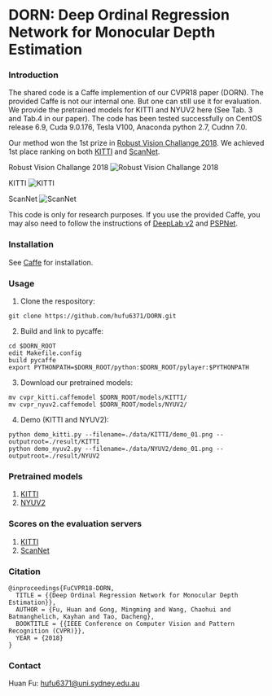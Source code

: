 # DORN: Deep Ordinal Regression Network for Monocular Depth Estimation

### Introduction
The shared code is a Caffe implemention of our CVPR18 paper (DORN). The provided Caffe is not our internal one. But one can still use it for evaluation. We provide the pretrained models for KITTI and NYUV2 here (See Tab. 3 and Tab.4 in our paper).  The code has been tested successfully on CentOS release 6.9, Cuda 9.0.176, Tesla V100, Anaconda python 2.7, Cudnn 7.0. 

Our method won the 1st prize in [Robust Vision Challange 2018](http://www.robustvision.net/index.php). We achieved 1st place ranking on both [KITTI](http://www.cvlibs.net/datasets/kitti/eval_depth.php?benchmark=depth_prediction) and [ScanNet](http://dovahkiin.stanford.edu/adai/). 

Robust Vision Challange 2018
![Robust Vision Challange 2018](https://github.com/hufu6371/DORN/blob/master/DORN_Server_Scores/ROB.jpeg)

KITTI
![KITTI](https://github.com/hufu6371/DORN/blob/master/DORN_Server_Scores/KITTI.jpeg)

ScanNet
![ScanNet](https://github.com/hufu6371/DORN/blob/master/DORN_Server_Scores/ScanNet.jpeg)

This code is only for research purposes. If you use the provided Caffe, you may also need to follow the instructions of [DeepLab v2](https://bitbucket.org/aquariusjay/deeplab-public-ver2) and [PSPNet](https://github.com/hszhao/PSPNet).

### Installation
See [Caffe](https://github.com/BVLC/caffe) for installation.

### Usage
1. Clone the respository:
```
git clone https://github.com/hufu6371/DORN.git
```
2. Build and link to pycaffe:
```
cd $DORN_ROOT
edit Makefile.config
build pycaffe
export PYTHONPATH=$DORN_ROOT/python:$DORN_ROOT/pylayer:$PYTHONPATH
```
3. Download our pretrained models:
```
mv cvpr_kitti.caffemodel $DORN_ROOT/models/KITTI/
mv cvpr_nyuv2.caffemodel $DORN_ROOT/models/NYUV2/
```
4. Demo (KITTI and NYUV2):  
```
python demo_kitti.py --filename=./data/KITTI/demo_01.png --outputroot=./result/KITTI
python demo_nyuv2.py --filename=./data/NYUV2/demo_01.png --outputroot=./result/NYUV2
```

### Pretrained models
1. [KITTI](https://drive.google.com/file/d/1twncRAsez7wqCnMTO5yZ1rHtXashu5OD/view?usp=sharing)
2. [NYUV2](https://drive.google.com/file/d/1a1gr1VNBDRDxj2F77x-wzycQC_ZJuKxT/view?usp=sharing)

### Scores on the evaluation servers
1. [KITTI](http://www.cvlibs.net/datasets/kitti/eval_depth.php?benchmark=depth_prediction)
2. [ScanNet](http://dovahkiin.stanford.edu/adai/)

### Citation
```
@inproceedings{FuCVPR18-DORN,
  TITLE = {{Deep Ordinal Regression Network for Monocular Depth Estimation}},
  AUTHOR = {Fu, Huan and Gong, Mingming and Wang, Chaohui and Batmanghelich, Kayhan and Tao, Dacheng},
  BOOKTITLE = {{IEEE Conference on Computer Vision and Pattern Recognition (CVPR)}},
  YEAR = {2018}
}
```
### Contact
Huan Fu: hufu6371@uni.sydney.edu.au


